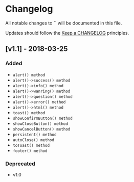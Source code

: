 # Changelog

All notable changes to `` will be documented in this file.

Updates should follow the [Keep a CHANGELOG](http://keepachangelog.com/) principles.

## [v1.1] - 2018-03-25

### Added
- `alert() method`
- `alert()->success() method`
- `alert()->info() method`
- `alert()->wanring() method`
- `alert()->question() method`
- `alert()->error() method`
- `alert()->html() method`
- `toast() method`
- `showConfirmButton() method`
- `showCloseButton() method`
- `showCancelButton() method`
- `persistent() method`
- `autoClose() method`
- `toToast() method`
- `footer() method`

### Deprecated
- v1.0
